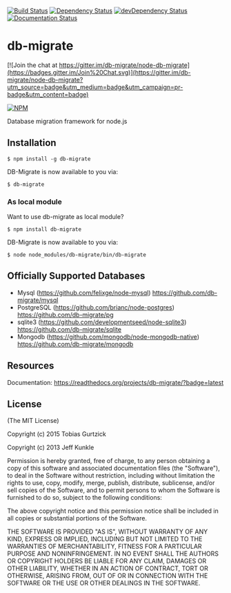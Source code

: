 [![Build Status](https://travis-ci.org/db-migrate/node-db-migrate.svg?branch=master)](https://travis-ci.org/db-migrate/node-db-migrate)
[![Dependency Status](https://david-dm.org/db-migrate/node-db-migrate.svg)](https://david-dm.org/db-migrate/node-db-migrate)
[![devDependency Status](https://david-dm.org/db-migrate/node-db-migrate/dev-status.svg)](https://david-dm.org/db-migrate/node-db-migrate#info=devDependencies)
[![Documentation Status](https://readthedocs.org/projects/db-migrate/badge/?version=latest)](https://readthedocs.org/projects/db-migrate/?badge=latest)

# db-migrate

[![Join the chat at https://gitter.im/db-migrate/node-db-migrate](https://badges.gitter.im/Join%20Chat.svg)](https://gitter.im/db-migrate/node-db-migrate?utm_source=badge&utm_medium=badge&utm_campaign=pr-badge&utm_content=badge)

[![NPM](https://nodei.co/npm/db-migrate.png?downloads=true&downloadRank=true)](https://nodei.co/npm/db-migrate/)

Database migration framework for node.js

## Installation

    $ npm install -g db-migrate

DB-Migrate is now available to you via:

    $ db-migrate

### As local module

Want to use db-migrate as local module?

    $ npm install db-migrate

DB-Migrate is now available to you via:

    $ node node_modules/db-migrate/bin/db-migrate

## Officially Supported Databases

* Mysql (https://github.com/felixge/node-mysql)
https://github.com/db-migrate/mysql
* PostgreSQL (https://github.com/brianc/node-postgres)
https://github.com/db-migrate/pg
* sqlite3 (https://github.com/developmentseed/node-sqlite3)
https://github.com/db-migrate/sqlite
* Mongodb (https://github.com/mongodb/node-mongodb-native)
https://github.com/db-migrate/mongodb

## Resources

Documentation: https://readthedocs.org/projects/db-migrate/?badge=latest

## License

(The MIT License)

Copyright (c) 2015 Tobias Gurtzick

Copyright (c) 2013 Jeff Kunkle

Permission is hereby granted, free of charge, to any person obtaining
a copy of this software and associated documentation files (the
"Software"), to deal in the Software without restriction, including
without limitation the rights to use, copy, modify, merge, publish,
distribute, sublicense, and/or sell copies of the Software, and to
permit persons to whom the Software is furnished to do so, subject to
the following conditions:

The above copyright notice and this permission notice shall be
included in all copies or substantial portions of the Software.

THE SOFTWARE IS PROVIDED "AS IS", WITHOUT WARRANTY OF ANY KIND,
EXPRESS OR IMPLIED, INCLUDING BUT NOT LIMITED TO THE WARRANTIES OF
MERCHANTABILITY, FITNESS FOR A PARTICULAR PURPOSE AND
NONINFRINGEMENT. IN NO EVENT SHALL THE AUTHORS OR COPYRIGHT HOLDERS BE
LIABLE FOR ANY CLAIM, DAMAGES OR OTHER LIABILITY, WHETHER IN AN ACTION
OF CONTRACT, TORT OR OTHERWISE, ARISING FROM, OUT OF OR IN CONNECTION
WITH THE SOFTWARE OR THE USE OR OTHER DEALINGS IN THE SOFTWARE.
